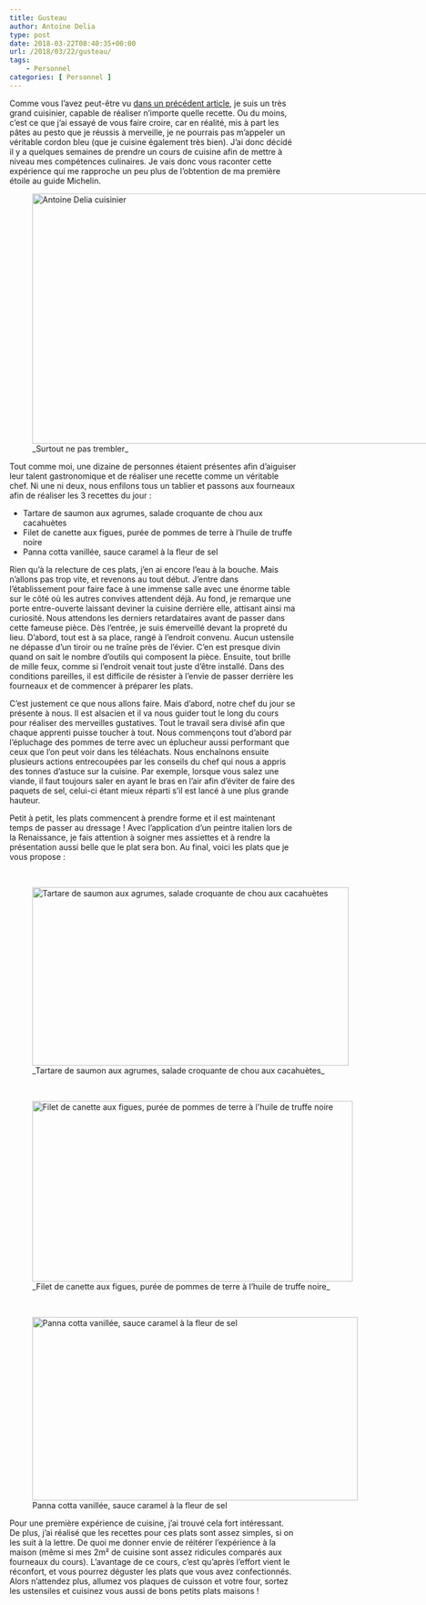 ```yaml
---
title: Gusteau
author: Antoine Delia
type: post
date: 2018-03-22T08:40:35+00:00
url: /2018/03/22/gusteau/
tags:
    - Personnel
categories: [ Personnel ]
---
```

Comme vous l&#8217;avez peut-être vu [dans un précédent article][1], je suis un très grand cuisinier, capable de réaliser n&#8217;importe quelle recette. Ou du moins, c&#8217;est ce que j&#8217;ai essayé de vous faire croire, car en réalité, mis à part les pâtes au pesto que je réussis à merveille, je ne pourrais pas m&#8217;appeler un véritable cordon bleu (que je cuisine également très bien). J&#8217;ai donc décidé il y a quelques semaines de prendre un cours de cuisine afin de mettre à niveau mes compétences culinaires. Je vais donc vous raconter cette expérience qui me rapproche un peu plus de l&#8217;obtention de ma première étoile au guide Michelin.

<figure style="width: 780px" class="wp-caption aligncenter"><img loading="lazy" src="https://i0.wp.com/i.imgur.com/sgIQhUX.jpg?resize=780%2C439&#038;ssl=1" alt="Antoine Delia cuisinier" width="780" height="439" data-recalc-dims="1" /><figcaption class="wp-caption-text">_Surtout ne pas trembler_</figcaption></figure>

Tout comme moi, une dizaine de personnes étaient présentes afin d&#8217;aiguiser leur talent gastronomique et de réaliser une recette comme un véritable chef. Ni une ni deux, nous enfilons tous un tablier et passons aux fourneaux afin de réaliser les 3 recettes du jour :

  * Tartare de saumon aux agrumes, salade croquante de chou aux cacahuètes
  * Filet de canette aux figues, purée de pommes de terre à l&#8217;huile de truffe noire
  * Panna cotta vanillée, sauce caramel à la fleur de sel

Rien qu&#8217;à la relecture de ces plats, j&#8217;en ai encore l&#8217;eau à la bouche. Mais n&#8217;allons pas trop vite, et revenons au tout début. J&#8217;entre dans l&#8217;établissement pour faire face à une immense salle avec une énorme table sur le côté où les autres convives attendent déjà. Au fond, je remarque une porte entre-ouverte laissant deviner la cuisine derrière elle, attisant ainsi ma curiosité. Nous attendons les derniers retardataires avant de passer dans cette fameuse pièce. Dès l&#8217;entrée, je suis émerveillé devant la propreté du lieu. D&#8217;abord, tout est à sa place, rangé à l&#8217;endroit convenu. Aucun ustensile ne dépasse d&#8217;un tiroir ou ne traîne près de l&#8217;évier. C&#8217;en est presque divin quand on sait le nombre d&#8217;outils qui composent la pièce. Ensuite, tout brille de mille feux, comme si l&#8217;endroit venait tout juste d&#8217;être installé. Dans des conditions pareilles, il est difficile de résister à l&#8217;envie de passer derrière les fourneaux et de commencer à préparer les plats.

C&#8217;est justement ce que nous allons faire. Mais d&#8217;abord, notre chef du jour se présente à nous. Il est alsacien et il va nous guider tout le long du cours pour réaliser des merveilles gustatives. Tout le travail sera divisé afin que chaque apprenti puisse toucher à tout. Nous commençons tout d&#8217;abord par l&#8217;épluchage des pommes de terre avec un éplucheur aussi performant que ceux que l&#8217;on peut voir dans les téléachats. Nous enchaînons ensuite plusieurs actions entrecoupées par les conseils du chef qui nous a appris des tonnes d&#8217;astuce sur la cuisine. Par exemple, lorsque vous salez une viande, il faut toujours saler en ayant le bras en l&#8217;air afin d&#8217;éviter de faire des paquets de sel, celui-ci étant mieux réparti s&#8217;il est lancé à une plus grande hauteur.

Petit à petit, les plats commencent à prendre forme et il est maintenant temps de passer au dressage ! Avec l&#8217;application d&#8217;un peintre italien lors de la Renaissance, je fais attention à soigner mes assiettes et à rendre la présentation aussi belle que le plat sera bon. Au final, voici les plats que je vous propose :

&nbsp;

<figure style="width: 556px" class="wp-caption aligncenter"><img loading="lazy" src="https://i0.wp.com/i.imgur.com/bP9FZtB.jpg?resize=556%2C313&#038;ssl=1" alt="Tartare de saumon aux agrumes, salade croquante de chou aux cacahuètes" width="556" height="313" data-recalc-dims="1" /><figcaption class="wp-caption-text">_Tartare de saumon aux agrumes, salade croquante de chou aux cacahuètes_ </figcaption></figure>

&nbsp;

<figure style="width: 563px" class="wp-caption aligncenter"><img loading="lazy" src="https://i0.wp.com/i.imgur.com/Lf3lsSe.jpg?resize=563%2C317&#038;ssl=1" alt="Filet de canette aux figues, purée de pommes de terre à l'huile de truffe noire" width="563" height="317" data-recalc-dims="1" /><figcaption class="wp-caption-text">_Filet de canette aux figues, purée de pommes de terre à l&#8217;huile de truffe noire_</figcaption></figure>

&nbsp;

<figure style="width: 572px" class="wp-caption aligncenter"><img loading="lazy" src="https://i0.wp.com/i.imgur.com/OAYPeJo.jpg?resize=572%2C322&#038;ssl=1" alt="Panna cotta vanillée, sauce caramel à la fleur de sel" width="572" height="322" data-recalc-dims="1" /><figcaption class="wp-caption-text">Panna cotta vanillée, sauce caramel à la fleur de sel</figcaption></figure>

Pour une première expérience de cuisine, j&#8217;ai trouvé cela fort intéressant. De plus, j&#8217;ai réalisé que les recettes pour ces plats sont assez simples, si on les suit à la lettre. De quoi me donner envie de réitérer l&#8217;expérience à la maison (même si mes 2m² de cuisine sont assez ridicules comparés aux fourneaux du cours). L&#8217;avantage de ce cours, c&#8217;est qu&#8217;après l&#8217;effort vient le réconfort, et vous pourrez déguster les plats que vous avez confectionnés. Alors n&#8217;attendez plus, allumez vos plaques de cuisson et votre four, sortez les ustensiles et cuisinez vous aussi de bons petits plats maisons !

 [1]: https://blog.antoinedelia.fr/2017/08/30/charlie-et-la-chocolaterie/